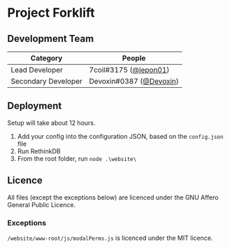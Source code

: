 # Project Forklift

## Development Team
Category            | People
------------------- | --------------------------
Lead Developer      | 7coil#3175 ([@lepon01](https://github.com/lepon01))
Secondary Developer | Devoxin#0387 ([@Devoxin](https://github.com/Devoxin))

## Deployment
Setup will take about 12 hours.
<!-- Of course not. -->

1. Add your config into the configuration JSON, based on the `config.json` file
2. Run RethinkDB
3. From the root folder, run `node .\website\`

## Licence
All files (except the exceptions below) are licenced under the GNU Affero General Public Licence.

### Exceptions
`/website/www-root/js/modalPerms.js` is licenced under the MIT licence.
